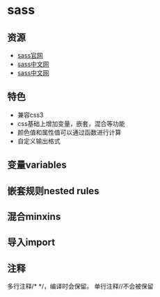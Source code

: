 # sass

## 资源

* [sass官网](https://sass-lang.com/)
* [sass中文网](https://www.sasscss.com/)
* [sass中文网](https://www.sass.hk/)

## 特色

* 兼容css3
* css基础上增加变量，嵌套，混合等功能
* 颜色值和属性值可以通过函数进行计算
* 自定义输出格式
  
## 变量variables

## 嵌套规则nested rules

## 混合minxins

## 导入import

## 注释

多行注释/* */，编译时会保留。 单行注释//不会被保留

